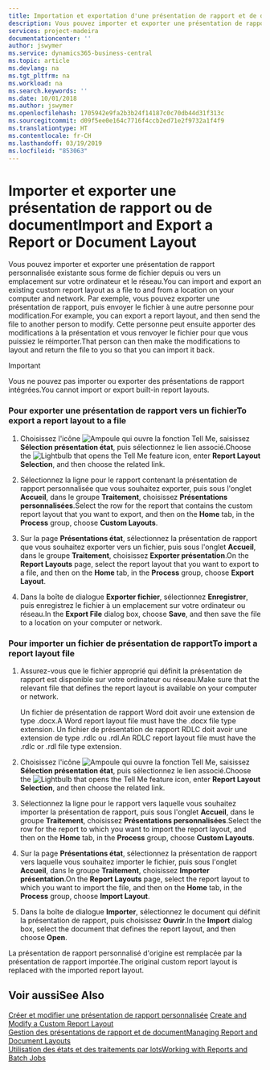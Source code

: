 ```yaml
---
title: Importation et exportation d'une présentation de rapport et de document | Microsoft Docs
description: Vous pouvez importer et exporter une présentation de rapport personnalisée existante sous forme de fichier depuis ou vers un emplacement sur votre ordinateur et le réseau.
services: project-madeira
documentationcenter: ''
author: jswymer
ms.service: dynamics365-business-central
ms.topic: article
ms.devlang: na
ms.tgt_pltfrm: na
ms.workload: na
ms.search.keywords: ''
ms.date: 10/01/2018
ms.author: jswymer
ms.openlocfilehash: 1705942e9fa2b3b24f14187c0c70db44d31f313c
ms.sourcegitcommit: d09f5ee0e164c7716f4ccb2ed71e2f9732a1f4f9
ms.translationtype: HT
ms.contentlocale: fr-CH
ms.lasthandoff: 03/19/2019
ms.locfileid: "853063"
---
```

# <a name="import-and-export-a-report-or-document-layout"></a><span data-ttu-id="a1fc7-103">Importer et exporter une présentation de rapport ou de document</span><span class="sxs-lookup"><span data-stu-id="a1fc7-103">Import and Export a Report or Document Layout</span></span>
<span data-ttu-id="a1fc7-104">Vous pouvez importer et exporter une présentation de rapport personnalisée existante sous forme de fichier depuis ou vers un emplacement sur votre ordinateur et le réseau.</span><span class="sxs-lookup"><span data-stu-id="a1fc7-104">You can import and export an existing custom report layout as a file to and from a location on your computer and network.</span></span> <span data-ttu-id="a1fc7-105">Par exemple, vous pouvez exporter une présentation de rapport, puis envoyer le fichier à une autre personne pour modification.</span><span class="sxs-lookup"><span data-stu-id="a1fc7-105">For example, you can export a report layout, and then send the file to another person to modify.</span></span> <span data-ttu-id="a1fc7-106">Cette personne peut ensuite apporter des modifications à la présentation et vous renvoyer le fichier pour que vous puissiez le réimporter.</span><span class="sxs-lookup"><span data-stu-id="a1fc7-106">That person can then make the modifications to layout and return the file to you so that you can import it back.</span></span>  

> [!IMPORTANT]  
>  <span data-ttu-id="a1fc7-107">Vous ne pouvez pas importer ou exporter des présentations de rapport intégrées.</span><span class="sxs-lookup"><span data-stu-id="a1fc7-107">You cannot import or export built-in report layouts.</span></span>  

### <a name="to-export-a-report-layout-to-a-file"></a><span data-ttu-id="a1fc7-108">Pour exporter une présentation de rapport vers un fichier</span><span class="sxs-lookup"><span data-stu-id="a1fc7-108">To export a report layout to a file</span></span>  

1.  <span data-ttu-id="a1fc7-109">Choisissez l'icône ![Ampoule qui ouvre la fonction Tell Me](media/ui-search/search_small.png "Dites-moi ce que vous voulez faire"), saisissez **Sélection présentation état**, puis sélectionnez le lien associé.</span><span class="sxs-lookup"><span data-stu-id="a1fc7-109">Choose the ![Lightbulb that opens the Tell Me feature](media/ui-search/search_small.png "Tell me what you want to do") icon, enter **Report Layout Selection**, and then choose the related link.</span></span>  

2.  <span data-ttu-id="a1fc7-110">Sélectionnez la ligne pour le rapport contenant la présentation de rapport personnalisée que vous souhaitez exporter, puis sous l'onglet **Accueil**, dans le groupe **Traitement**, choisissez **Présentations personnalisées**.</span><span class="sxs-lookup"><span data-stu-id="a1fc7-110">Select the row for the report that contains the custom report layout that you want to export, and then on the **Home** tab, in the **Process** group, choose **Custom Layouts**.</span></span>  

3.  <span data-ttu-id="a1fc7-111">Sur la page **Présentations état**, sélectionnez la présentation de rapport que vous souhaitez exporter vers un fichier, puis sous l'onglet **Accueil**, dans le groupe **Traitement**, choisissez **Exporter présentation**.</span><span class="sxs-lookup"><span data-stu-id="a1fc7-111">On the **Report Layouts** page, select the report layout that you want to export to a file, and then on the **Home** tab, in the **Process** group, choose **Export Layout**.</span></span>  

4.  <span data-ttu-id="a1fc7-112">Dans la boîte de dialogue **Exporter fichier**, sélectionnez **Enregistrer**, puis enregistrez le fichier à un emplacement sur votre ordinateur ou réseau.</span><span class="sxs-lookup"><span data-stu-id="a1fc7-112">In the **Export File** dialog box, choose **Save**, and then save the file to a location on your computer or network.</span></span>  

### <a name="to-import-a-report-layout-file"></a><span data-ttu-id="a1fc7-113">Pour importer un fichier de présentation de rapport</span><span class="sxs-lookup"><span data-stu-id="a1fc7-113">To import a report layout file</span></span>  

1.  <span data-ttu-id="a1fc7-114">Assurez-vous que le fichier approprié qui définit la présentation de rapport est disponible sur votre ordinateur ou réseau.</span><span class="sxs-lookup"><span data-stu-id="a1fc7-114">Make sure that the relevant file that defines the report layout is available on your computer or network.</span></span>  

     <span data-ttu-id="a1fc7-115">Un fichier de présentation de rapport Word doit avoir une extension de type .docx.</span><span class="sxs-lookup"><span data-stu-id="a1fc7-115">A Word report layout file must have the .docx file type extension.</span></span> <span data-ttu-id="a1fc7-116">Un fichier de présentation de rapport RDLC doit avoir une extension de type .rdlc ou .rdl.</span><span class="sxs-lookup"><span data-stu-id="a1fc7-116">An RDLC report layout file must have the .rdlc or .rdl file type extension.</span></span>  

2.  <span data-ttu-id="a1fc7-117">Choisissez l'icône ![Ampoule qui ouvre la fonction Tell Me](media/ui-search/search_small.png "Dites-moi ce que vous voulez faire"), saisissez **Sélection présentation état**, puis sélectionnez le lien associé.</span><span class="sxs-lookup"><span data-stu-id="a1fc7-117">Choose the ![Lightbulb that opens the Tell Me feature](media/ui-search/search_small.png "Tell me what you want to do") icon, enter **Report Layout Selection**, and then choose the related link.</span></span>  

3.  <span data-ttu-id="a1fc7-118">Sélectionnez la ligne pour le rapport vers laquelle vous souhaitez importer la présentation de rapport, puis sous l'onglet **Accueil**, dans le groupe **Traitement**, choisissez **Présentations personnalisées**.</span><span class="sxs-lookup"><span data-stu-id="a1fc7-118">Select the row for the report to which you want to import the report layout, and then on the **Home** tab, in the **Process** group, choose **Custom Layouts**.</span></span>  

4.  <span data-ttu-id="a1fc7-119">Sur la page **Présentations état**, sélectionnez la présentation de rapport vers laquelle vous souhaitez importer le fichier, puis sous l'onglet **Accueil**, dans le groupe **Traitement**, choisissez **Importer présentation**.</span><span class="sxs-lookup"><span data-stu-id="a1fc7-119">On the **Report Layouts** page, select the report layout to which you want to import the file, and then on the **Home** tab, in the **Process** group, choose **Import Layout**.</span></span>  

5.  <span data-ttu-id="a1fc7-120">Dans la boîte de dialogue **Importer**, sélectionnez le document qui définit la présentation de rapport, puis choisissez **Ouvrir**.</span><span class="sxs-lookup"><span data-stu-id="a1fc7-120">In the **Import** dialog box, select the document that defines the report layout, and then choose **Open**.</span></span>  

 <span data-ttu-id="a1fc7-121">La présentation de rapport personnalisé d'origine est remplacée par la présentation de rapport importée.</span><span class="sxs-lookup"><span data-stu-id="a1fc7-121">The original custom report layout is replaced with the imported report layout.</span></span>  

## <a name="see-also"></a><span data-ttu-id="a1fc7-122">Voir aussi</span><span class="sxs-lookup"><span data-stu-id="a1fc7-122">See Also</span></span>  
 <span data-ttu-id="a1fc7-123">[Créer et modifier une présentation de rapport personnalisée](ui-how-create-custom-report-layout.md) </span><span class="sxs-lookup"><span data-stu-id="a1fc7-123">[Create and Modify a Custom Report Layout](ui-how-create-custom-report-layout.md) </span></span>  
 [<span data-ttu-id="a1fc7-124">Gestion des présentations de rapport et de document</span><span class="sxs-lookup"><span data-stu-id="a1fc7-124">Managing Report and Document Layouts</span></span>](ui-manage-report-layouts.md)  
 [<span data-ttu-id="a1fc7-125">Utilisation des états et des traitements par lots</span><span class="sxs-lookup"><span data-stu-id="a1fc7-125">Working with Reports and Batch Jobs</span></span>](ui-work-report.md)    
